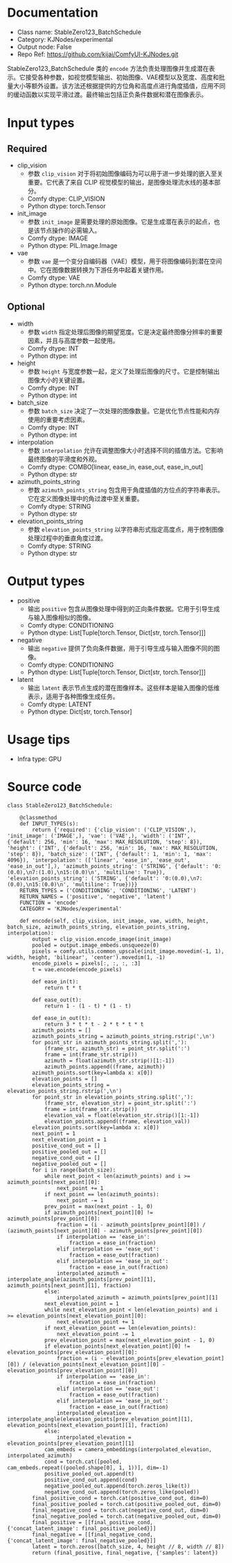 # Documentation
- Class name: StableZero123_BatchSchedule
- Category: KJNodes/experimental
- Output node: False
- Repo Ref: https://github.com/kijai/ComfyUI-KJNodes.git

StableZero123_BatchSchedule 类的 `encode` 方法负责处理图像并生成潜在表示。它接受各种参数，如视觉模型输出、初始图像、VAE模型以及宽度、高度和批量大小等额外设置。该方法还根据提供的方位角和高度点进行角度插值，应用不同的缓动函数以实现平滑过渡。最终输出包括正负条件数据和潜在图像表示。

# Input types
## Required
- clip_vision
    - 参数 `clip_vision` 对于将初始图像编码为可以用于进一步处理的嵌入至关重要。它代表了来自 CLIP 视觉模型的输出，是图像处理流水线的基本部分。
    - Comfy dtype: CLIP_VISION
    - Python dtype: torch.Tensor
- init_image
    - 参数 `init_image` 是需要处理的原始图像。它是生成潜在表示的起点，也是该节点操作的必需输入。
    - Comfy dtype: IMAGE
    - Python dtype: PIL.Image.Image
- vae
    - 参数 `vae` 是一个变分自编码器（VAE）模型，用于将图像编码到潜在空间中。它在图像数据转换为下游任务中起着关键作用。
    - Comfy dtype: VAE
    - Python dtype: torch.nn.Module
## Optional
- width
    - 参数 `width` 指定处理后图像的期望宽度。它是决定最终图像分辨率的重要因素，并且与高度参数一起使用。
    - Comfy dtype: INT
    - Python dtype: int
- height
    - 参数 `height` 与宽度参数一起，定义了处理后图像的尺寸。它是控制输出图像大小的关键设置。
    - Comfy dtype: INT
    - Python dtype: int
- batch_size
    - 参数 `batch_size` 决定了一次处理的图像数量。它是优化节点性能和内存使用的重要考虑因素。
    - Comfy dtype: INT
    - Python dtype: int
- interpolation
    - 参数 `interpolation` 允许在调整图像大小时选择不同的插值方法。它影响最终图像的平滑度和外观。
    - Comfy dtype: COMBO[linear, ease_in, ease_out, ease_in_out]
    - Python dtype: str
- azimuth_points_string
    - 参数 `azimuth_points_string` 包含用于角度插值的方位点的字符串表示。它在定义图像处理中的角过渡中至关重要。
    - Comfy dtype: STRING
    - Python dtype: str
- elevation_points_string
    - 参数 `elevation_points_string` 以字符串形式指定高度点，用于控制图像处理过程中的垂直角度过渡。
    - Comfy dtype: STRING
    - Python dtype: str

# Output types
- positive
    - 输出 `positive` 包含从图像处理中得到的正向条件数据。它用于引导生成与输入图像相似的图像。
    - Comfy dtype: CONDITIONING
    - Python dtype: List[Tuple[torch.Tensor, Dict[str, torch.Tensor]]]
- negative
    - 输出 `negative` 提供了负向条件数据，用于引导生成与输入图像不同的图像。
    - Comfy dtype: CONDITIONING
    - Python dtype: List[Tuple[torch.Tensor, Dict[str, torch.Tensor]]]
- latent
    - 输出 `latent` 表示节点生成的潜在图像样本。这些样本是输入图像的低维表示，适用于各种图像生成任务。
    - Comfy dtype: LATENT
    - Python dtype: Dict[str, torch.Tensor]

# Usage tips
- Infra type: GPU

# Source code
```
class StableZero123_BatchSchedule:

    @classmethod
    def INPUT_TYPES(s):
        return {'required': {'clip_vision': ('CLIP_VISION',), 'init_image': ('IMAGE',), 'vae': ('VAE',), 'width': ('INT', {'default': 256, 'min': 16, 'max': MAX_RESOLUTION, 'step': 8}), 'height': ('INT', {'default': 256, 'min': 16, 'max': MAX_RESOLUTION, 'step': 8}), 'batch_size': ('INT', {'default': 1, 'min': 1, 'max': 4096}), 'interpolation': (['linear', 'ease_in', 'ease_out', 'ease_in_out'],), 'azimuth_points_string': ('STRING', {'default': '0:(0.0),\n7:(1.0),\n15:(0.0)\n', 'multiline': True}), 'elevation_points_string': ('STRING', {'default': '0:(0.0),\n7:(0.0),\n15:(0.0)\n', 'multiline': True})}}
    RETURN_TYPES = ('CONDITIONING', 'CONDITIONING', 'LATENT')
    RETURN_NAMES = ('positive', 'negative', 'latent')
    FUNCTION = 'encode'
    CATEGORY = 'KJNodes/experimental'

    def encode(self, clip_vision, init_image, vae, width, height, batch_size, azimuth_points_string, elevation_points_string, interpolation):
        output = clip_vision.encode_image(init_image)
        pooled = output.image_embeds.unsqueeze(0)
        pixels = comfy.utils.common_upscale(init_image.movedim(-1, 1), width, height, 'bilinear', 'center').movedim(1, -1)
        encode_pixels = pixels[:, :, :, :3]
        t = vae.encode(encode_pixels)

        def ease_in(t):
            return t * t

        def ease_out(t):
            return 1 - (1 - t) * (1 - t)

        def ease_in_out(t):
            return 3 * t * t - 2 * t * t * t
        azimuth_points = []
        azimuth_points_string = azimuth_points_string.rstrip(',\n')
        for point_str in azimuth_points_string.split(','):
            (frame_str, azimuth_str) = point_str.split(':')
            frame = int(frame_str.strip())
            azimuth = float(azimuth_str.strip()[1:-1])
            azimuth_points.append((frame, azimuth))
        azimuth_points.sort(key=lambda x: x[0])
        elevation_points = []
        elevation_points_string = elevation_points_string.rstrip(',\n')
        for point_str in elevation_points_string.split(','):
            (frame_str, elevation_str) = point_str.split(':')
            frame = int(frame_str.strip())
            elevation_val = float(elevation_str.strip()[1:-1])
            elevation_points.append((frame, elevation_val))
        elevation_points.sort(key=lambda x: x[0])
        next_point = 1
        next_elevation_point = 1
        positive_cond_out = []
        positive_pooled_out = []
        negative_cond_out = []
        negative_pooled_out = []
        for i in range(batch_size):
            while next_point < len(azimuth_points) and i >= azimuth_points[next_point][0]:
                next_point += 1
            if next_point == len(azimuth_points):
                next_point -= 1
            prev_point = max(next_point - 1, 0)
            if azimuth_points[next_point][0] != azimuth_points[prev_point][0]:
                fraction = (i - azimuth_points[prev_point][0]) / (azimuth_points[next_point][0] - azimuth_points[prev_point][0])
                if interpolation == 'ease_in':
                    fraction = ease_in(fraction)
                elif interpolation == 'ease_out':
                    fraction = ease_out(fraction)
                elif interpolation == 'ease_in_out':
                    fraction = ease_in_out(fraction)
                interpolated_azimuth = interpolate_angle(azimuth_points[prev_point][1], azimuth_points[next_point][1], fraction)
            else:
                interpolated_azimuth = azimuth_points[prev_point][1]
            next_elevation_point = 1
            while next_elevation_point < len(elevation_points) and i >= elevation_points[next_elevation_point][0]:
                next_elevation_point += 1
            if next_elevation_point == len(elevation_points):
                next_elevation_point -= 1
            prev_elevation_point = max(next_elevation_point - 1, 0)
            if elevation_points[next_elevation_point][0] != elevation_points[prev_elevation_point][0]:
                fraction = (i - elevation_points[prev_elevation_point][0]) / (elevation_points[next_elevation_point][0] - elevation_points[prev_elevation_point][0])
                if interpolation == 'ease_in':
                    fraction = ease_in(fraction)
                elif interpolation == 'ease_out':
                    fraction = ease_out(fraction)
                elif interpolation == 'ease_in_out':
                    fraction = ease_in_out(fraction)
                interpolated_elevation = interpolate_angle(elevation_points[prev_elevation_point][1], elevation_points[next_elevation_point][1], fraction)
            else:
                interpolated_elevation = elevation_points[prev_elevation_point][1]
            cam_embeds = camera_embeddings(interpolated_elevation, interpolated_azimuth)
            cond = torch.cat([pooled, cam_embeds.repeat((pooled.shape[0], 1, 1))], dim=-1)
            positive_pooled_out.append(t)
            positive_cond_out.append(cond)
            negative_pooled_out.append(torch.zeros_like(t))
            negative_cond_out.append(torch.zeros_like(pooled))
        final_positive_cond = torch.cat(positive_cond_out, dim=0)
        final_positive_pooled = torch.cat(positive_pooled_out, dim=0)
        final_negative_cond = torch.cat(negative_cond_out, dim=0)
        final_negative_pooled = torch.cat(negative_pooled_out, dim=0)
        final_positive = [[final_positive_cond, {'concat_latent_image': final_positive_pooled}]]
        final_negative = [[final_negative_cond, {'concat_latent_image': final_negative_pooled}]]
        latent = torch.zeros([batch_size, 4, height // 8, width // 8])
        return (final_positive, final_negative, {'samples': latent})
```